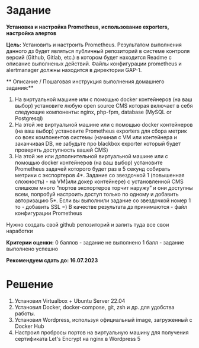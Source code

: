 # Задание

**Установка и настройка Prometheus, использование exporters, настройка алертов**

**Цель:**
Установить и настроить Prometheus.
Результатом выполнения данного дз будет являться публичный репозиторий в системе контроля версий (Github, Gitlab, etc.) в котором будет находится Readme с описание выполненых действий. Файлы конфигурации prometheus и alertmanager должны находится в директории GAP-1.


** Описание / Пошаговая инструкция выполнения домашнего задания:**
1. На виртуальной машине или с помощью docker контейнеров (на ваш выбор) установите любую open source CMS которая включает в себя следующие компоненты: nginx, php-fpm, database (MySQL or Postgresql)
2. На этой же виртуальной машине или с помощью docker контейнеров (на ваш выбор) установите Prometheus exporters для сбора метрик со всех компонентов системы (начиная с VM или контейнера и заканчивая DB, не забудьте про blackbox exporter который будет проверять доступность вашей CMS)
3. На этой же или дополнительной виртуальной машине или с помощью docker контейнеров (на ваш выбор) установите Prometheus задачей которого будет раз в 5 секунд собирать метрики с экспортеров
4*. Задание со звездочкой 1 (повышенная сложность) - на VM(или докер контейнере) с установленной CMS слишком много “портов экспортеров торчит наружу” и они доступны всем, попробуй настроить доступ только по одному и добавить авторизацию
5*. Если вы выполнили задание со звездочкой номер 1 то - добавить SSL =)
В качестве результата дз принимаются - файл конфигурации Prometheus

Нужно создать свой github репозиторий и залить туда все свои наработки


**Критерии оценки:**
0 баллов - задание не выполнено
1 балл - задание выполнено успешно

**Рекомендуем сдать до: 16.07.2023**


# Решение
1. Установил Virtualbox + Ubuntu Server 22.04
2. Установил Docker, docker-compose, git, zsh и др. для удобства работы. 
3. Установил Wordpress, используя официальный image, загруженный с Docker Hub
4. Настроил пробросы портов на виртуальную машину для получения сертификата Let's Encrypt на nginx в Wordpress
5
